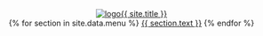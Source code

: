 <header class = 'header'>
  <div class='logo'>
  <a href = '{{site.baseurl}}'>
  <img src = '{{site.baseurl}}/assets/notice.png' alt = 'logo'>{{ site.title }}
  </a>
  </div>
  <i class = 'fa fa-bars tp-menu' aria-hidden = 'true'></i>
  <div class='menu-bar'>
    <nav class = 'menu flex'>
    <span class = 'flex'>
      {% for section in site.data.menu %}
        <a href='{{ site.baseurl }}/#{{ section.id }}'>{{ section.text }}</a>
      {% endfor %}
      </span>
    </nav>
  </div>
</header>
